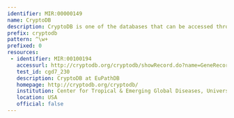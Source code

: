 ```yaml
---
identifier: MIR:00000149
name: CryptoDB
description: CryptoDB is one of the databases that can be accessed through the EuPathDB (http://EuPathDB.org; formerly ApiDB) portal, covering eukaryotic pathogens of the genera Cryptosporidium, Giardia, Leishmania, Neospora, Plasmodium, Toxoplasma, Trichomonas and Trypanosoma. While each of these groups is supported by a taxon-specific database built upon the same infrastructure, the EuPathDB portal offers an entry point to all these resources, and the opportunity to leverage orthology for searches across genera.
prefix: cryptodb
pattern: ^\w+
prefixed: 0
resources:
 - identifier: MIR:00100194
   accessurl: http://cryptodb.org/cryptodb/showRecord.do?name=GeneRecordClasses.GeneRecordClass&source_id=${id}
   test_id: cgd7_230
   description: CryptoDB at EuPathDB
   homepage: http://cryptodb.org/cryptodb/
   institution: Center for Tropical & Emerging Global Diseases, University of Georgia
   location: USA
   official: false
---
```

